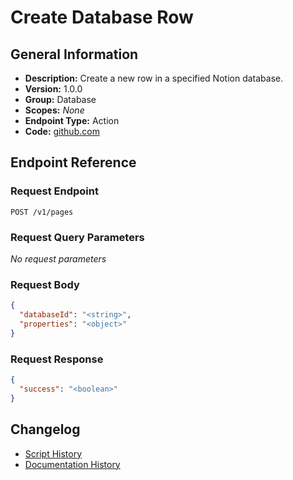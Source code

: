 <!-- BEGIN GENERATED CONTENT -->
# Create Database Row

## General Information

- **Description:** Create a new row in a specified Notion database.
- **Version:** 1.0.0
- **Group:** Database
- **Scopes:** _None_
- **Endpoint Type:** Action
- **Code:** [github.com](https://github.com/NangoHQ/integration-templates/tree/main/integrations/notion/actions/create-database-row.ts)


## Endpoint Reference

### Request Endpoint

`POST /v1/pages`

### Request Query Parameters

_No request parameters_

### Request Body

```json
{
  "databaseId": "<string>",
  "properties": "<object>"
}
```

### Request Response

```json
{
  "success": "<boolean>"
}
```

## Changelog

- [Script History](https://github.com/NangoHQ/integration-templates/commits/main/integrations/notion/actions/create-database-row.ts)
- [Documentation History](https://github.com/NangoHQ/integration-templates/commits/main/integrations/notion/actions/create-database-row.md)

<!-- END  GENERATED CONTENT -->

